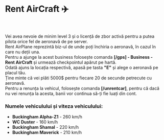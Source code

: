 <h1>Rent AirCraft ✈️</h1><br><br>
Vei avea nevoie de minim level 3 și o licență de zbor activă pentru a putea pilota orice fel de aeronavă de pe server.<br>
Rent AirPlane reprezintă biz-ul de unde poți închiria o aeronavă, în cazul în care nu deții una.<br>
Pentru a ajunge la acest business folosește comanda <strong>[/gps] - Business - Rent AirCraft</strong> și urmează checkpointul apărut pe hartă.<br>
Odată ajuns la locația respectivă, apasă pe tasta <strong>"E"</strong> și alege o aeronavă pe placul tău.<br>
Ține minte că vei plăti 5000$ pentru fiecare 20 de secunde petrecute cu aeronavă.<br>
Pentru a renunța la vehicul, folosește comanda <strong>[/unrentcar]</strong>, pentru că dacă nu vei renunța la acesta, banii vor continua să-ți fie luați din cont.<br>

<h3>Numele vehiculului și viteza vehiculului:</h3>
<ul>
    <li><strong>Buckingham Alpha-Z1</strong> - 260 km/h</li>
    <li><strong>WC Duster</strong> - 160 km/h</li>
    <li><strong>Buckingham Shamal</strong> - 220 km/h</li>
    <li><strong>Buckingham Maverick</strong> - 210 km/h</li>
</ul>
